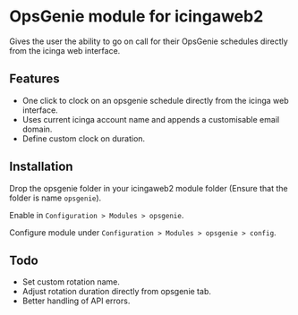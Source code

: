 # OpsGenie module for icingaweb2
Gives the user the ability to go on call for their OpsGenie schedules directly from the icinga web interface.

## Features
 - One click to clock on an opsgenie schedule directly from the icinga web interface.
 - Uses current icinga account name and appends a customisable email domain.
 - Define custom clock on duration.

## Installation
Drop the opsgenie folder in your icingaweb2 module folder (Ensure that the folder is name `opsgenie`). 

Enable in `Configuration > Modules > opsgenie`.

Configure module under `Configuration > Modules > opsgenie > config`.

## Todo
 - Set custom rotation name.
 - Adjust rotation duration directly from opsgenie tab.
 - Better handling of API errors.

